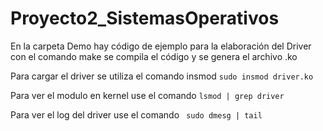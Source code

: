 # Proyecto2_SistemasOperativos

En la carpeta Demo hay código de ejemplo para la elaboración del Driver
con el comando make se compila el código y se genera el archivo .ko

Para cargar el driver se utiliza el comando insmod
``` sudo insmod driver.ko ```

Para ver el modulo en kernel use el comando
``` lsmod | grep driver ```

Para ver el log del driver use el comando
``` sudo dmesg | tail```